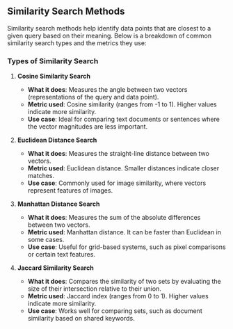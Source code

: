 ## Similarity Search Methods

Similarity search methods help identify data points that are closest to a given query based on their meaning. Below is a breakdown of common similarity search types and the metrics they use:

### Types of Similarity Search

1. **Cosine Similarity Search**  
   - **What it does**: Measures the angle between two vectors (representations of the query and data point).  
   - **Metric used**: Cosine similarity (ranges from -1 to 1). Higher values indicate more similarity.  
   - **Use case**: Ideal for comparing text documents or sentences where the vector magnitudes are less important.

2. **Euclidean Distance Search**  
   - **What it does**: Measures the straight-line distance between two vectors.  
   - **Metric used**: Euclidean distance. Smaller distances indicate closer matches.  
   - **Use case**: Commonly used for image similarity, where vectors represent features of images.

3. **Manhattan Distance Search**  
   - **What it does**: Measures the sum of the absolute differences between two vectors.  
   - **Metric used**: Manhattan distance. It can be faster than Euclidean in some cases.  
   - **Use case**: Useful for grid-based systems, such as pixel comparisons or certain text features.

4. **Jaccard Similarity Search**  
   - **What it does**: Compares the similarity of two sets by evaluating the size of their intersection relative to their union.  
   - **Metric used**: Jaccard index (ranges from 0 to 1). Higher values indicate more similarity.  
   - **Use case**: Works well for comparing sets, such as document similarity based on shared keywords.
